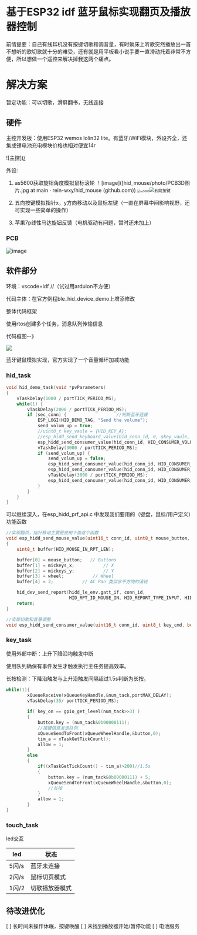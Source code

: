 # 基于ESP32 idf 蓝牙鼠标实现翻页及播放器控制

前情提要：自己有线耳机没有按键切歌和调音量，有时躺床上听歌突然播放出一首不想听的歌切歌就十分的难受，还有就是用平板看小说手要一直滑动托着非常不方便，所以想做一个遥控来解决掉我这两个痛点。

# 解决方案

暂定功能：可以切歌，滑屏翻书，无线连接

## 硬件

主控开发板：使用ESP32 wemos lolin32 lite。有蓝牙/WiFi模块，外设齐全，还集成锂电池充电模块价格也相对便宜14r

![主控]([/](https://github.com/rein-wxy/hid_mouse/blob/main/photo/PCB3D%E5%9B%BE%E7%89%87.jpg)



外设:

1. as5600获取旋钮角度模拟鼠标滚轮
！[image]([hid_mouse/photo/PCB3D图片.jpg at main · rein-wxy/hid_mouse (github.com))
<img src="https:///github.com/rein-wxy/hid_mouse/photo/as5600.jpg" alt="as5600" style="zoom:50%;" /><img src="https://github.com/rein-wxy/hid_mouse/photo/五向按键.jpg" alt="五向按键" style="zoom:80%;" />

2. 五向按键模拟指针x，y方向移动以及鼠标左键（一直在屏幕中间影响视野，还可实现一些简单的操作）

3. 苹果7p线性马达旋钮反馈（电机驱动有问题，暂时还未加上）



### PCB

![image](https://github.com/rein-wxy/hid_mouse/photo/PCB3D图片.jpg)

## 软件部分

环境：vscode+idf  //（试过用arduion不方便）

代码主体：在官方例程ble_hid_device_demo上增添修改

整体代码框架

使用rtos创建多个任务，消息队列传输信息

代码框图--》

![](https://github.com/rein-wxy/hid_mouse/photo/程序框图.jpg)

蓝牙键鼠模拟实现，官方实现了一个音量循环加减功能

### hid_task

~~~ c
void hid_demo_task(void *pvParameters)
{
    vTaskDelay(1000 / portTICK_PERIOD_MS);
    while(1) {
        vTaskDelay(2000 / portTICK_PERIOD_MS);
        if (sec_conn) {				      //判断蓝牙连接
            ESP_LOGI(HID_DEMO_TAG, "Send the volume");
            send_volum_up = true;
            //uint8_t key_vaule = {HID_KEY_A};
            //esp_hidd_send_keyboard_value(hid_conn_id, 0, &key_vaule, 1);
            esp_hidd_send_consumer_value(hid_conn_id, HID_CONSUMER_VOLUME_UP, true);//发送音量加信号
            vTaskDelay(3000 / portTICK_PERIOD_MS);
            if (send_volum_up) {
                send_volum_up = false;
                esp_hidd_send_consumer_value(hid_conn_id, HID_CONSUMER_VOLUME_UP, false);//停止
                esp_hidd_send_consumer_value(hid_conn_id, HID_CONSUMER_VOLUME_DOWN, true);
                vTaskDelay(3000 / portTICK_PERIOD_MS);
                esp_hidd_send_consumer_value(hid_conn_id, HID_CONSUMER_VOLUME_DOWN, false);
            }
        }
    }
}
~~~

可以继续深入，在esp_hidd_prf_api.c 中发现我们要用的（键盘，鼠标/用户定义）功能函数

~~~ c
//实现翻页，指针移动主要是使用下面这个函数
void esp_hidd_send_mouse_value(uint16_t conn_id, uint8_t mouse_button, int8_t mickeys_x, int8_t mickeys_y,int8_t wheel)
{
    uint8_t buffer[HID_MOUSE_IN_RPT_LEN];

    buffer[0] = mouse_button;   // Buttons
    buffer[1] = mickeys_x;           // X
    buffer[2] = mickeys_y;           // Y
    buffer[3] = wheel;           // Wheel
    buffer[4] = 2;           // AC Pan 类似水平方向的滚轮

    hid_dev_send_report(hidd_le_env.gatt_if, conn_id,
                        HID_RPT_ID_MOUSE_IN, HID_REPORT_TYPE_INPUT, HID_MOUSE_IN_RPT_LEN, buffer);
    return;
}

//实现切歌和音量调整
void esp_hidd_send_consumer_value(uint16_t conn_id, uint8_t key_cmd, bool key_pressed)
~~~

### key_task

使用外部中断：上升下降沿均触发中断

使用队列确保有事件发生才触发执行主任务提高效率。

长按检测：下降沿触发与上升沿触发间隔超过1.5s判断为长按。

``` c
while(1){
		xQueueReceive(xQueueKeyHandle,&num_tack,portMAX_DELAY);
    	vTaskDelay(35/ portTICK_PERIOD_MS);
        
        if( key_on == gpio_get_level(num_tack>>3) )
        {
            button.key = (num_tack&0b00000111);
            //按键信息发送队列 
            xQueueSendToFront(xQueueWheelHandle,&button,0);
            tim_a = xTaskGetTickCount();
            allow = 1;
        }
        else
        {
            if((xTaskGetTickCount() - tim_a)>200)//1.5s
            {
                button.key = (num_tack&0b00000111) + 5;
                xQueueSendToFront(xQueueWheelHandle,&button,0);
                //长按
            }
            allow = 1;
        } 
}
```



### touch_task

led交互

| led   | 状态           |
| ----- | -------------- |
| 5闪/s | 蓝牙未连接     |
| 2闪/s | 鼠标切页模式   |
| 1闪/2 | 切歌播放器模式 |






## 待改进优化
[ ]  长时间未操作休眠，按键唤醒
[ ]  未找到播放器开始/暂停功能
[ ]  电池服务

